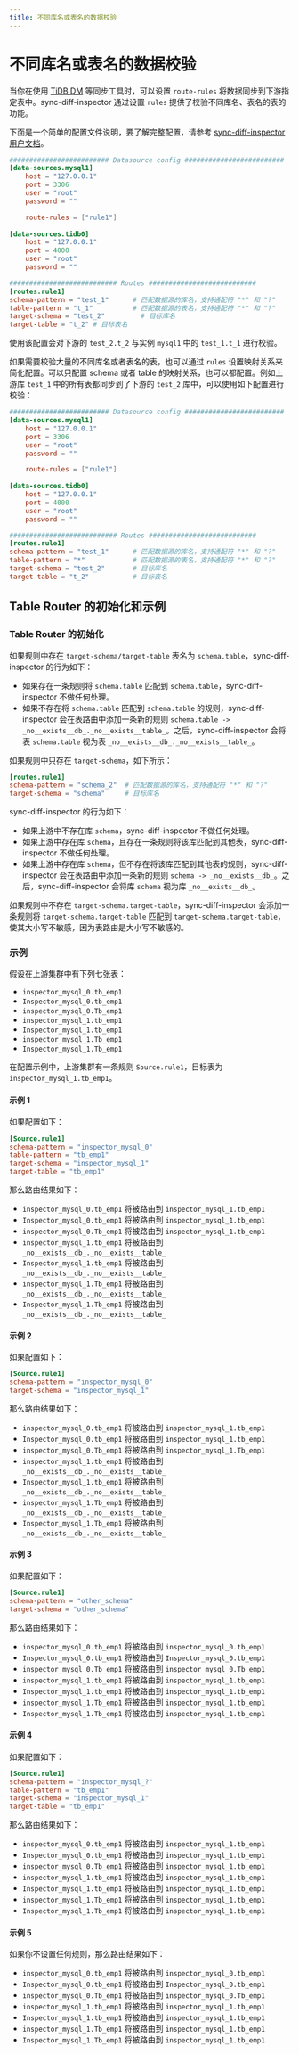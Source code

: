 ```yaml
---
title: 不同库名或表名的数据校验
---
```


# 不同库名或表名的数据校验

当你在使用 [TiDB DM](/dm/dm-overview.md) 等同步工具时，可以设置 `route-rules` 将数据同步到下游指定表中。sync-diff-inspector 通过设置 `rules` 提供了校验不同库名、表名的表的功能。

下面是一个简单的配置文件说明，要了解完整配置，请参考 [sync-diff-inspector 用户文档](/sync-diff-inspector/sync-diff-inspector-overview.md)。

```toml
######################### Datasource config #########################
[data-sources.mysql1]
    host = "127.0.0.1"
    port = 3306
    user = "root"
    password = ""

    route-rules = ["rule1"]
    
[data-sources.tidb0]
    host = "127.0.0.1"
    port = 4000
    user = "root"
    password = ""

########################### Routes ###########################
[routes.rule1]
schema-pattern = "test_1"      # 匹配数据源的库名，支持通配符 "*" 和 "?"
table-pattern = "t_1"          # 匹配数据源的表名，支持通配符 "*" 和 "?"
target-schema = "test_2"         # 目标库名
target-table = "t_2" # 目标表名
```

使用该配置会对下游的 `test_2.t_2` 与实例 `mysql1` 中的 `test_1.t_1` 进行校验。

如果需要校验大量的不同库名或者表名的表，也可以通过 `rules` 设置映射关系来简化配置。可以只配置 schema 或者 table 的映射关系，也可以都配置。例如上游库 `test_1` 中的所有表都同步到了下游的 `test_2` 库中，可以使用如下配置进行校验：

```toml
######################### Datasource config #########################
[data-sources.mysql1]
    host = "127.0.0.1"
    port = 3306
    user = "root"
    password = ""

    route-rules = ["rule1"]
    
[data-sources.tidb0]
    host = "127.0.0.1"
    port = 4000
    user = "root"
    password = ""

########################### Routes ###########################
[routes.rule1]
schema-pattern = "test_1"      # 匹配数据源的库名，支持通配符 "*" 和 "?"
table-pattern = "*"            # 匹配数据源的表名，支持通配符 "*" 和 "?"
target-schema = "test_2"       # 目标库名
target-table = "t_2"           # 目标表名
```

## Table Router 的初始化和示例

### Table Router 的初始化

如果规则中存在 `target-schema/target-table` 表名为 `schema.table`，sync-diff-inspector 的行为如下：

- 如果存在一条规则将 `schema.table` 匹配到 `schema.table`，sync-diff-inspector 不做任何处理。
- 如果不存在将 `schema.table` 匹配到 `schema.table` 的规则，sync-diff-inspector 会在表路由中添加一条新的规则 `schema.table -> _no__exists__db_._no__exists__table_`。之后，sync-diff-inspector 会将表 `schema.table` 视为表 `_no__exists__db_._no__exists__table_`。

如果规则中只存在 `target-schema`，如下所示：

```toml
[routes.rule1]
schema-pattern = "schema_2"  # 匹配数据源的库名，支持通配符 "*" 和 "?"
target-schema = "schema"     # 目标库名
```

sync-diff-inspector 的行为如下：

- 如果上游中不存在库 `schema`，sync-diff-inspector 不做任何处理。
- 如果上游中存在库 `schema`，且存在一条规则将该库匹配到其他表，sync-diff-inspector 不做任何处理。
- 如果上游中存在库 `schema`，但不存在将该库匹配到其他表的规则，sync-diff-inspector 会在表路由中添加一条新的规则 `schema -> _no__exists__db_`。之后，sync-diff-inspector 会将库 `schema` 视为库 `_no__exists__db_`。

如果规则中不存在 `target-schema.target-table`，sync-diff-inspector 会添加一条规则将 `target-schema.target-table` 匹配到 `target-schema.target-table`，使其大小写不敏感，因为表路由是大小写不敏感的。

### 示例

假设在上游集群中有下列七张表：

- `inspector_mysql_0.tb_emp1`
- `Inspector_mysql_0.tb_emp1`
- `inspector_mysql_0.Tb_emp1`
- `inspector_mysql_1.tb_emp1`
- `Inspector_mysql_1.tb_emp1`
- `inspector_mysql_1.Tb_emp1`
- `Inspector_mysql_1.Tb_emp1`

在配置示例中，上游集群有一条规则 `Source.rule1`，目标表为 `inspector_mysql_1.tb_emp1`。

#### 示例 1

如果配置如下：

```toml
[Source.rule1]
schema-pattern = "inspector_mysql_0"
table-pattern = "tb_emp1"
target-schema = "inspector_mysql_1"
target-table = "tb_emp1"
```

那么路由结果如下：

- `inspector_mysql_0.tb_emp1` 将被路由到 `inspector_mysql_1.tb_emp1`
- `Inspector_mysql_0.tb_emp1` 将被路由到 `inspector_mysql_1.tb_emp1`
- `inspector_mysql_0.Tb_emp1` 将被路由到 `inspector_mysql_1.tb_emp1`
- `inspector_mysql_1.tb_emp1` 将被路由到 `_no__exists__db_._no__exists__table_`
- `Inspector_mysql_1.tb_emp1` 将被路由到 `_no__exists__db_._no__exists__table_`
- `inspector_mysql_1.Tb_emp1` 将被路由到 `_no__exists__db_._no__exists__table_`
- `Inspector_mysql_1.Tb_emp1` 将被路由到 `_no__exists__db_._no__exists__table_`

#### 示例 2

如果配置如下：

```toml
[Source.rule1]
schema-pattern = "inspector_mysql_0"
target-schema = "inspector_mysql_1"
```

那么路由结果如下：

- `inspector_mysql_0.tb_emp1` 将被路由到 `inspector_mysql_1.tb_emp1`
- `Inspector_mysql_0.tb_emp1` 将被路由到 `inspector_mysql_1.tb_emp1`
- `inspector_mysql_0.Tb_emp1` 将被路由到 `inspector_mysql_1.Tb_emp1`
- `inspector_mysql_1.tb_emp1` 将被路由到 `_no__exists__db_._no__exists__table_`
- `Inspector_mysql_1.tb_emp1` 将被路由到 `_no__exists__db_._no__exists__table_`
- `inspector_mysql_1.Tb_emp1` 将被路由到 `_no__exists__db_._no__exists__table_`
- `Inspector_mysql_1.Tb_emp1` 将被路由到 `_no__exists__db_._no__exists__table_`

#### 示例 3

如果配置如下：

```toml
[Source.rule1]
schema-pattern = "other_schema"
target-schema = "other_schema"
```

那么路由结果如下：

- `inspector_mysql_0.tb_emp1` 将被路由到 `inspector_mysql_0.tb_emp1`
- `Inspector_mysql_0.tb_emp1` 将被路由到 `Inspector_mysql_0.tb_emp1`
- `inspector_mysql_0.Tb_emp1` 将被路由到 `inspector_mysql_0.Tb_emp1`
- `inspector_mysql_1.tb_emp1` 将被路由到 `inspector_mysql_1.tb_emp1`
- `Inspector_mysql_1.tb_emp1` 将被路由到 `inspector_mysql_1.tb_emp1`
- `inspector_mysql_1.Tb_emp1` 将被路由到 `inspector_mysql_1.tb_emp1`
- `Inspector_mysql_1.Tb_emp1` 将被路由到 `inspector_mysql_1.tb_emp1`

#### 示例 4

如果配置如下：

```toml
[Source.rule1]
schema-pattern = "inspector_mysql_?"
table-pattern = "tb_emp1"
target-schema = "inspector_mysql_1"
target-table = "tb_emp1"
```

那么路由结果如下：

- `inspector_mysql_0.tb_emp1` 将被路由到 `inspector_mysql_1.tb_emp1`
- `Inspector_mysql_0.tb_emp1` 将被路由到 `inspector_mysql_1.tb_emp1`
- `inspector_mysql_0.Tb_emp1` 将被路由到 `inspector_mysql_1.tb_emp1`
- `inspector_mysql_1.tb_emp1` 将被路由到 `inspector_mysql_1.tb_emp1`
- `Inspector_mysql_1.tb_emp1` 将被路由到 `inspector_mysql_1.tb_emp1`
- `inspector_mysql_1.Tb_emp1` 将被路由到 `inspector_mysql_1.tb_emp1`
- `Inspector_mysql_1.Tb_emp1` 将被路由到 `inspector_mysql_1.tb_emp1`

#### 示例 5

如果你不设置任何规则，那么路由结果如下：

- `inspector_mysql_0.tb_emp1` 将被路由到 `inspector_mysql_0.tb_emp1`
- `Inspector_mysql_0.tb_emp1` 将被路由到 `Inspector_mysql_0.tb_emp1`
- `inspector_mysql_0.Tb_emp1` 将被路由到 `inspector_mysql_0.Tb_emp1`
- `inspector_mysql_1.tb_emp1` 将被路由到 `inspector_mysql_1.tb_emp1`
- `Inspector_mysql_1.tb_emp1` 将被路由到 `inspector_mysql_1.tb_emp1`
- `inspector_mysql_1.Tb_emp1` 将被路由到 `inspector_mysql_1.tb_emp1`
- `Inspector_mysql_1.Tb_emp1` 将被路由到 `inspector_mysql_1.tb_emp1`

